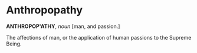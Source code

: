 # Anthropopathy

**ANTHROPOP'ATHY**, _noun_ \[man, and passion.\]

The affections of man, or the application of human passions to the Supreme Being.